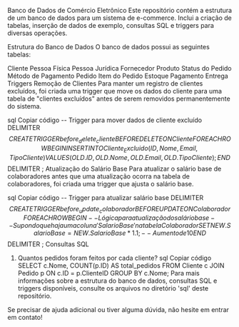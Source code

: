 Banco de Dados de Comércio Eletrônico
Este repositório contém a estrutura de um banco de dados para um sistema de e-commerce. Inclui a criação de tabelas, inserção de dados de exemplo, consultas SQL e triggers para diversas operações.

Estrutura do Banco de Dados
O banco de dados possui as seguintes tabelas:

Cliente
Pessoa Física
Pessoa Jurídica
Fornecedor
Produto
Status do Pedido
Método de Pagamento
Pedido
Item do Pedido
Estoque
Pagamento
Entrega
Triggers
Remoção de Clientes
Para manter um registro de clientes excluídos, foi criada uma trigger que move os dados do cliente para uma tabela de "clientes excluídos" antes de serem removidos permanentemente do sistema.

sql
Copiar código
-- Trigger para mover dados de cliente excluído
DELIMITER $$
CREATE TRIGGER before_delete_cliente
BEFORE DELETE ON Cliente
FOR EACH ROW
BEGIN
    INSERT INTO Cliente_Excluido (ID, Nome, Email, TipoCliente)
    VALUES (OLD.ID, OLD.Nome, OLD.Email, OLD.TipoCliente);
END$$
DELIMITER ;
Atualização do Salário Base
Para atualizar o salário base de colaboradores antes que uma atualização ocorra na tabela de colaboradores, foi criada uma trigger que ajusta o salário base.

sql
Copiar código
-- Trigger para atualizar salário base
DELIMITER $$
CREATE TRIGGER before_update_colaborador
BEFORE UPDATE ON Colaborador
FOR EACH ROW
BEGIN
    -- Lógica para atualização do salário base
    -- Supondo que haja uma coluna 'SalarioBase' na tabela Colaborador
    SET NEW.SalarioBase = NEW.SalarioBase * 1.1; -- Aumento de 10%
END$$
DELIMITER ;
Consultas SQL
1. Quantos pedidos foram feitos por cada cliente?
sql
Copiar código
SELECT c.Nome, COUNT(p.ID) AS total_pedidos
FROM Cliente c
JOIN Pedido p ON c.ID = p.ClienteID
GROUP BY c.Nome;
Para mais informações sobre a estrutura do banco de dados, consultas SQL e triggers disponíveis, consulte os arquivos no diretório 'sql' deste repositório.

Se precisar de ajuda adicional ou tiver alguma dúvida, não hesite em entrar em contato!
